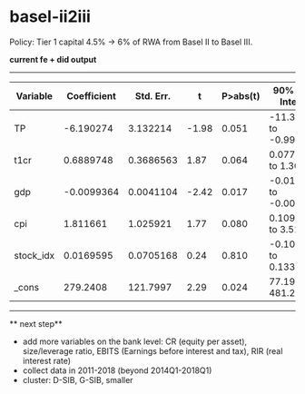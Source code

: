 # basel-ii2iii

Policy:  Tier 1 capital 4.5% -> 6% of RWA from Basel II to Basel III.

**current fe + did output**

------------------------------------------------------------------------------------
| Variable    | Coefficient | Std. Err. | t     | P>abs(t) | 90% Conf. Interval      |
|-------------|-------------|-----------|-------|------|---------------------------|
| TP          | -6.190274   | 3.132214  | -1.98 | 0.051 | -11.38607 to -0.9944814   |
| t1cr        | 0.6889748   | 0.3686563 | 1.87  | 0.064 | 0.0774388 to 1.300511     |
| gdp         | -0.0099364  | 0.0041104 | -2.42 | 0.017 | -0.0167548 to -0.003118   |
| cpi         | 1.811661    | 1.025921  | 1.77  | 0.080 | 0.1098385 to 3.513483     |
| stock_idx   | 0.0169595   | 0.0705168 | 0.24  | 0.810 | -0.1000154 to 0.1339345   |
| _cons       | 279.2408    | 121.7997  | 2.29  | 0.024 | 77.19644 to 481.2851      |
------------------------------------------------------------------------------------

** next step**
- add more variables on the bank level: CR (equity per asset), size/leverage ratio, EBITS (Earnings before interest and tax), RIR (real interest rate)
- collect data in 2011-2018 (beyond 2014Q1-2018Q1)
- cluster: D-SIB, G-SIB, smaller
